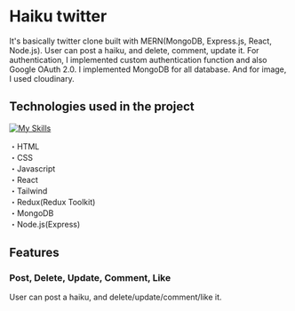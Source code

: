 # Haiku twitter

It's basically twitter clone built with MERN(MongoDB, Express.js, React, Node.js). 
User can post a haiku, and delete, comment, update it.
For authentication, I implemented custom authentication function and also Google OAuth 2.0. 
I implemented MongoDB for all database. And for image, I used cloudinary.

## Technologies used in the project
[![My Skills](https://skillicons.dev/icons?i=html,css,tailwind,js,react,nodejs,express,mongodb,redux)](https://skillicons.dev)

・HTML
<br>
・CSS
<br>
・Javascript
<br>
・React
<br>
・Tailwind
<br>
・Redux(Redux Toolkit)
<br>
・MongoDB
<br>
・Node.js(Express)

## Features 
### Post, Delete, Update, Comment, Like

User can post a haiku, and delete/update/comment/like it. 






